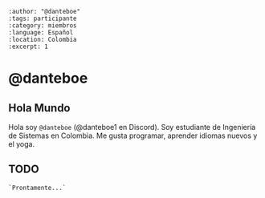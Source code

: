 
```{post} 2023-07-18
:author: "@danteboe"
:tags: participante
:category: miembros
:language: Español
:location: Colombia
:excerpt: 1
```

# @danteboe

## Hola Mundo 

Hola soy `@danteboe` (@danteboe1 en Discord). Soy estudiante de Ingeniería de Sistemas en Colombia. Me gusta programar, aprender idiomas nuevos y el yoga. 

## TODO

	`Prontamente...`